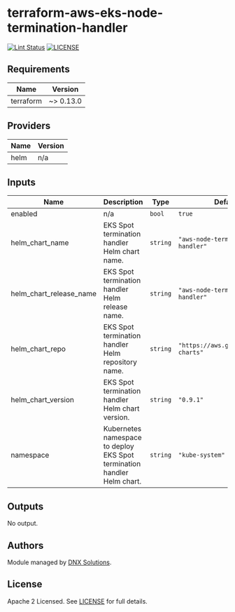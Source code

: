 # terraform-aws-eks-node-termination-handler

[![Lint Status](https://github.com/DNXLabs/terraform-aws-eks-node-termination-handler/workflows/Lint/badge.svg)](https://github.com/DNXLabs/terraform-aws-eks-node-termination-handler/actions)
[![LICENSE](https://img.shields.io/github/license/DNXLabs/terraform-aws-eks-node-termination-handler)](https://github.com/DNXLabs/terraform-aws-eks-node-termination-handler/blob/master/LICENSE)

<!--- BEGIN_TF_DOCS --->

## Requirements

| Name | Version |
|------|---------|
| terraform | ~> 0.13.0 |

## Providers

| Name | Version |
|------|---------|
| helm | n/a |

## Inputs

| Name | Description | Type | Default | Required |
|------|-------------|------|---------|:--------:|
| enabled | n/a | `bool` | `true` | no |
| helm\_chart\_name | EKS Spot termination handler Helm chart name. | `string` | `"aws-node-termination-handler"` | no |
| helm\_chart\_release\_name | EKS Spot termination handler Helm release name. | `string` | `"aws-node-termination-handler"` | no |
| helm\_chart\_repo | EKS Spot termination handler Helm repository name. | `string` | `"https://aws.github.io/eks-charts"` | no |
| helm\_chart\_version | EKS Spot termination handler Helm chart version. | `string` | `"0.9.1"` | no |
| namespace | Kubernetes namespace to deploy EKS Spot termination handler Helm chart. | `string` | `"kube-system"` | no |

## Outputs

No output.

<!--- END_TF_DOCS --->

## Authors

Module managed by [DNX Solutions](https://github.com/DNXLabs).

## License

Apache 2 Licensed. See [LICENSE](https://github.com/DNXLabs/terraform-aws-eks-node-termination-handler/blob/master/LICENSE) for full details.